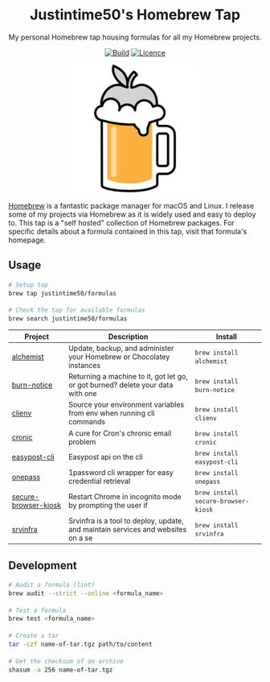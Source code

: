 <div align="center">

# Justintime50's Homebrew Tap

My personal Homebrew tap housing formulas for all my Homebrew projects.

[![Build](https://github.com/Justintime50/homebrew-formulas/workflows/build/badge.svg)](https://github.com/Justintime50/homebrew-formulas/actions)
[![Licence](https://img.shields.io/github/license/justintime50/homebrew-formulas)](LICENSE)

<img src="https://raw.githubusercontent.com/justintime50/assets/main/src/homebrew-formulas/showcase.png" alt="Showcase">

</div>

[Homebrew](https://brew.sh) is a fantastic package manager for macOS and Linux. I release some of my projects via Homebrew as it is widely used and easy to deploy to. This tap is a "self hosted" collection of Homebrew packages. For specific details about a formula contained in this tap, visit that formula's homepage.

## Usage

```bash
# Setup tap
brew tap justintime50/formulas

# Check the tap for available formulas
brew search justintime50/formulas
```

<!-- project_table_start -->
| Project                                                                      | Description                                                                      | Install                             |
| ---------------------------------------------------------------------------- | -------------------------------------------------------------------------------- | ----------------------------------- |
| [alchemist](https://github.com/Justintime50/alchemist)                       | Update, backup, and administer your Homebrew or Chocolatey instances             | `brew install alchemist`            |
| [burn-notice](https://github.com/Justintime50/burn-notice)                   | Returning a machine to it, got let go, or got burned? delete your data with one  | `brew install burn-notice`          |
| [clienv](https://github.com/Justintime50/clienv)                             | Source your environment variables from env when running cli commands             | `brew install clienv`               |
| [cronic](https://github.com/justincase/cronic)                               | A cure for Cron's chronic email problem                                          | `brew install cronic`               |
| [easypost-cli](https://github.com/Justintime50/easypost-cli)                 | Easypost api on the cli                                                          | `brew install easypost-cli`         |
| [onepass](https://github.com/Justintime50/onepass)                           | 1password cli wrapper for easy credential retrieval                              | `brew install onepass`              |
| [secure-browser-kiosk](https://github.com/Justintime50/secure-browser-kiosk) | Restart Chrome in incognito mode by prompting the user if                        | `brew install secure-browser-kiosk` |
| [srvinfra](https://github.com/Justintime50/srvinfra)                         | Srvinfra is a tool to deploy, update, and maintain services and websites on a se | `brew install srvinfra`             |
<!-- project_table_end -->
## Development

```bash
# Audit a formula (lint)
brew audit --strict --online <formula_name>

# Test a formula
brew test <formula_name>

# Create a tar
tar -czf name-of-tar.tgz path/to/content

# Get the checksum of an archive
shasum -a 256 name-of-tar.tgz
```
